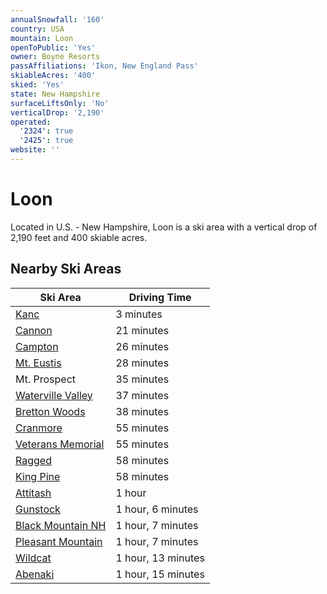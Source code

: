 ```yaml
---
annualSnowfall: '160'
country: USA
mountain: Loon
openToPublic: 'Yes'
owner: Boyne Resorts
passAffiliations: 'Ikon, New England Pass'
skiableAcres: '400'
skied: 'Yes'
state: New Hampshire
surfaceLiftsOnly: 'No'
verticalDrop: '2,190'
operated:
  '2324': true
  '2425': true
website: ''
---
```



# Loon

Located in U.S. - New Hampshire, Loon is a ski area with a vertical drop of 2,190 feet and 400 skiable acres.


## Nearby Ski Areas

| Ski Area                                     | Driving Time        |
|----------------------------------------------|---------------------|
| [Kanc](@kanc-recreation-area)            | 3 minutes           |
| [Cannon](@cannon)                        | 21 minutes          |
| [Campton](@campton)                      | 26 minutes          |
| [Mt. Eustis](@mount-eustis)              | 28 minutes          |
| Mt. Prospect                                 | 35 minutes          |
| [Waterville Valley](@waterville-valley)  | 37 minutes          |
| [Bretton Woods](@bretton-woods)          | 38 minutes          |
| [Cranmore](@cranmore)                    | 55 minutes          |
| [Veterans Memorial](@veterans-memorial)  | 55 minutes          |
| [Ragged](@ragged)                        | 58 minutes          |
| [King Pine](@king-pine)                  | 58 minutes          |
| [Attitash](@attitash)                    | 1 hour              |
| [Gunstock](@gunstock)                    | 1 hour, 6 minutes   |
| [Black Mountain NH](@black-mountain)     | 1 hour, 7 minutes   |
| [Pleasant Mountain](@pleasant-mountain) | 1 hour, 7 minutes   |
| [Wildcat](@wildcat)                      | 1 hour, 13 minutes  |
| [Abenaki](@abenaki-wolfboro)             | 1 hour, 15 minutes  |
